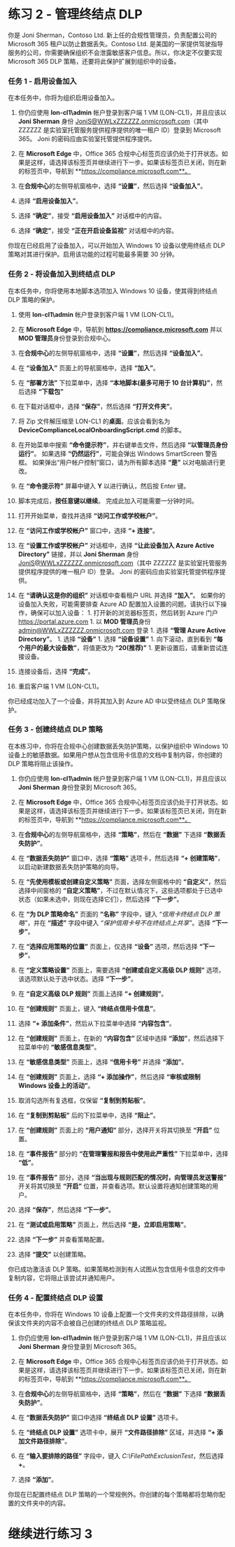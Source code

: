 ﻿# 练习 2 - 管理终结点 DLP

你是 Joni Sherman，Contoso Ltd. 新上任的合规性管理员，负责配置公司的 Microsoft 365 租户以防止数据丢失。Contoso Ltd. 是美国的一家提供驾驶指导服务的公司，你需要确保组织不会泄露敏感客户信息。所以，你决定不仅要实现 Microsoft 365 DLP 策略，还要将此保护扩展到组织中的设备。

### 任务 1 - 启用设备加入

在本任务中，你将为组织启用设备加入。 

1. 你仍应使用 **lon-cl1\admin** 帐户登录到客户端 1 VM (LON-CL1)，并且应该以 **Joni Sherman** 身份 JoniS@WWLxZZZZZZ.onmicrosoft.com（其中 ZZZZZZ 是实验室托管服务提供程序提供的唯一租户 ID）登录到 Microsoft 365。  Joni 的密码应由实验室托管提供程序提供。

2. 在 **Microsoft Edge** 中，Office 365 合规中心标签页应该仍处于打开状态。如果是这样，请选择该标签页并继续进行下一步。如果该标签页已关闭，则在新的标签页中，导航到 **https://compliance.microsoft.com**。

3. 在**合规中心**的左侧导航窗格中，选择 **“设置”**，然后选择 **“设备加入”**。

4. 选择 **“启用设备加入”**。

5. 选择 **“确定”**，接受 **“启用设备加入”** 对话框中的内容。

6. 选择 **“确定”**，接受 **“正在开启设备监视”** 对话框中的内容。

你现在已经启用了设备加入，可以开始加入 Windows 10 设备以使用终结点 DLP 策略对其进行保护。启用该功能的过程可能最多需要 30 分钟。

### 任务 2 - 将设备加入到终结点 DLP

在本任务中，你将使用本地脚本选项加入 Windows 10 设备，使其得到终结点 DLP 策略的保护。

1. 使用 **lon-cl1\admin** 帐户登录到客户端 1 VM (LON-CL1)。

2. 在 **Microsoft Edge** 中，导航到 **https://compliance.microsoft.com** 并以 **MOD 管理员**身份登录到合规中心。

3. 在**合规中心**的左侧导航窗格中，选择 **“设置”**，然后选择 **“设备加入”**。

4. 在 **“设备加入”** 页面上的导航窗格中，选择 **“加入”**。

5. 在 **“部署方法”** 下拉菜单中，选择 **“本地脚本(最多可用于 10 台计算机)”**，然后选择 **“下载包”**

6. 在下载对话框中，选择 **“保存”**，然后选择 **“打开文件夹”**。

7. 将 Zip 文件解压缩至 LON-CL1 的**桌面**。应该会看到名为 **DeviceComplianceLocalOnboardingScript.cmd** 的脚本。

8. 在开始菜单中搜索 **“命令提示符”**，并右键单击文件，然后选择 **“以管理员身份运行”**。  如果选择 **“仍然运行”**，可能会弹出 Windows SmartScreen 警告框。  如果弹出“用户帐户控制”窗口，请为所有脚本选择 **“是”** 以对电脑进行更改。

9. 在 **“命令提示符”** 屏幕中键入 **Y** 以进行确认，然后按 Enter 键。

10. 脚本完成后，**按任意键以继续**。  完成此加入可能需要一分钟时间。

11. 打开开始菜单，查找并选择 **“访问工作或学校帐户”**。

12. 在 **“访问工作或学校帐户”** 窗口中，选择 **“+ 连接”**。

13. 在 **“设置工作或学校帐户”** 对话框中，选择 **“让此设备加入 Azure Active Directory”** 链接，并以 **Joni Sherman** 身份 JoniS@WWLxZZZZZZ.onmicrosoft.com（其中 ZZZZZZ 是实验室托管服务提供程序提供的唯一租户 ID）登录。  Joni 的密码应由实验室托管提供程序提供。

14. 在 **“请确认这是你的组织”** 对话框中查看租户 URL 并选择 **“加入”**。  如果你的设备加入失败，可能需要排查 Azure AD 配置加入设置的问题。请执行以下操作，确保可以加入设备：
        1. 打开新的浏览器标签页，然后转到 Azure 门户 https://portal.azure.com
        1. 以 **MOD 管理员**身份 admin@WWLxZZZZZZ.onmicrosoft.com 登录
        1. 选择 **“管理 Azure Active Directory”**。
        1. 选择 **“设备”**
        1. 选择 **“设备设置”**
        1. 向下滚动，直到看到 **“每个用户的最大设备数”**，将值更改为 **“20(推荐)”**
        1. 更新设置后，请重新尝试连接设备。

15. 连接设备后，选择 **“完成”**。

16. 重启客户端 1 VM (LON-CL1)。

你已经成功加入了一个设备，并将其加入到 Azure AD 中以受终结点 DLP 策略保护。

### 任务 3 - 创建终结点 DLP 策略

在本练习中，你将在合规中心创建数据丢失防护策略，以保护组织中 Windows 10 设备上的敏感数据。如果用户想从包含信用卡信息的文档中复制内容，你创建的 DLP 策略将阻止该操作。

1. 你仍应使用 **lon-cl1\admin** 帐户登录到客户端 1 VM (LON-CL1)，并且应该以 **Joni Sherman** 身份登录到 Microsoft 365。 

2. 在 **Microsoft Edge** 中，Office 365 合规中心标签页应该仍处于打开状态。如果是这样，请选择该标签页并继续进行下一步。如果该标签页已关闭，则在新的标签页中，导航到 **https://compliance.microsoft.com**。

3. 在**合规中心**的左侧导航窗格中，选择 **“策略”**，然后在 **“数据”** 下选择 **“数据丢失防护”**。

4. 在 **“数据丢失防护”** 窗口中，选择 **“策略”** 选项卡，然后选择 **“+ 创建策略”**，以启动新建数据丢失防护策略的向导。

5. 在 **“先使用模板或创建自定义策略”** 页面，选择左侧窗格中的 **“自定义”**，然后选择中间窗格的 **“自定义策略”**，不过在默认情况下，这些选项都处于已选中状态（如果未选中，则现在选择它们），然后选择 **“下一步”**。

6. 在 **“为 DLP 策略命名”** 页面的 **“名称”** 字段中，键入 *“信用卡终结点 DLP 策略”*，并在 **“描述”** 字段中键入 *“保护信用卡号不在终结点上共享”*。选择 **“下一步”**。

7. 在 **“选择应用策略的位置”** 页面上，仅选择 **“设备”** 选项，然后选择 **“下一步”**。

8. 在 **“定义策略设置”** 页面上，需要选择 **“创建或自定义高级 DLP 规则”** 选项，该选项默认处于选中状态。选择 **“下一步”**。

9. 在 **“自定义高级 DLP 规则”** 页面上选择 **“+ 创建规则”**。

10. 在 **“创建规则”** 页面上，键入 **“终结点信用卡信息”**。

11. 选择 **“+ 添加条件”**，然后从下拉菜单中选择 **“内容包含”**。

12. 在 **“创建规则”** 页面上，在新的 **“内容包含”** 区域中选择 **“添加”**，然后选择下拉菜单中的 **“敏感信息类型”**。

13. 在 **“敏感信息类型”** 页面上，选择 **“信用卡号”** 并选择 **“添加”**。

14. 在 **“创建规则”** 页面上，选择 **“+ 添加操作”**，然后选择 **“审核或限制 Windows 设备上的活动”**。

15. 取消勾选所有复选框，仅保留 **“复制到剪贴板”**。

16. 在 **“复制到剪贴板”** 后的下拉菜单中，选择 **“阻止”**。

17. 在 **“创建规则”** 页面上的 **“用户通知”** 部分，选择开关将其切换至 **“开启”** 位置。

18. 在 **“事件报告”** 部分的 **“在管理警报和报告中使用此严重性”** 下拉菜单中，选择 **“低”**。

19. 在 **“事件报告”** 部分，选择 **“当出现与规则匹配的情况时，向管理员发送警报”** 开关将其切换至 **“开启”** 位置，并查看选项。默认设置将通知创建策略的用户。

20. 选择 **“保存”**，然后选择 **“下一步”**。

21. 在 **“测试或启用策略”** 页面上，然后选择 **“是，立即启用策略”**。

22. 选择 **“下一步”** 并查看策略配置。

23. 选择 **“提交”** 以创建策略。

你已成功激活该 DLP 策略。如果策略检测到有人试图从包含信用卡信息的文件中复制内容，它将阻止该尝试并通知用户。

### 任务 4 - 配置终结点 DLP 设置

在本任务中，你将在 Windows 10 设备上配置一个文件夹的文件路径排除，以确保该文件夹的内容不会被自己创建的终结点 DLP 策略监视。

1. 你仍应使用 **lon-cl1\admin** 帐户登录到客户端 1 VM (LON-CL1)，并且应该以 **Joni Sherman** 身份登录到 Microsoft 365。 

2. 在 **Microsoft Edge** 中，Office 365 合规中心标签页应该仍处于打开状态。如果是这样，请选择该标签页并继续进行下一步。如果该标签页已关闭，则在新的标签页中，导航到 **https://compliance.microsoft.com**。

3. 在**合规中心**的左侧导航窗格中，选择 **“策略”**，然后在 **“数据”** 下选择 **“数据丢失防护”**。

4. 在 **“数据丢失防护”** 窗口中选择 **“终结点 DLP 设置”** 选项卡。

5. 在 **“终结点 DLP 设置”** 选项卡中，展开 **“文件路径排除”** 区域，并选择 **“+ 添加文件路径排除”**。

6. 在 **“输入要排除的路径”** 字段中，键入 *C:\FilePathExclusionTest*，然后选择 **+**。

7. 选择 **“添加”**。

你现在已配置终结点 DLP 策略的一个常规例外。你创建的每个策略都将忽略你配置的文件夹中的内容。

# 继续进行练习 3 